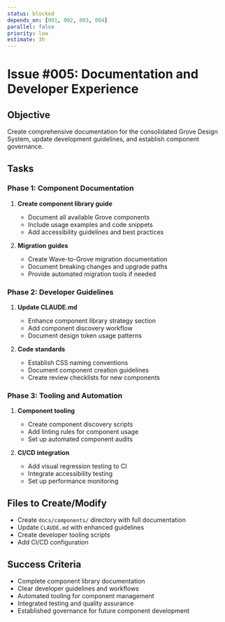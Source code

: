 ```yaml
---
status: blocked
depends_on: [001, 002, 003, 004]
parallel: false
priority: low
estimate: 3h
---
```


# Issue #005: Documentation and Developer Experience

## Objective
Create comprehensive documentation for the consolidated Grove Design System, update development guidelines, and establish component governance.

## Tasks

### Phase 1: Component Documentation
1. **Create component library guide**
   - Document all available Grove components
   - Include usage examples and code snippets
   - Add accessibility guidelines and best practices

2. **Migration guides**
   - Create Wave-to-Grove migration documentation
   - Document breaking changes and upgrade paths
   - Provide automated migration tools if needed

### Phase 2: Developer Guidelines
1. **Update CLAUDE.md**
   - Enhance component library strategy section
   - Add component discovery workflow
   - Document design token usage patterns

2. **Code standards**
   - Establish CSS naming conventions
   - Document component creation guidelines
   - Create review checklists for new components

### Phase 3: Tooling and Automation
1. **Component tooling**
   - Create component discovery scripts
   - Add linting rules for component usage
   - Set up automated component audits

2. **CI/CD integration**
   - Add visual regression testing to CI
   - Integrate accessibility testing
   - Set up performance monitoring

## Files to Create/Modify
- Create `docs/components/` directory with full documentation
- Update `CLAUDE.md` with enhanced guidelines
- Create developer tooling scripts
- Add CI/CD configuration

## Success Criteria
- Complete component library documentation
- Clear developer guidelines and workflows
- Automated tooling for component management
- Integrated testing and quality assurance
- Established governance for future component development